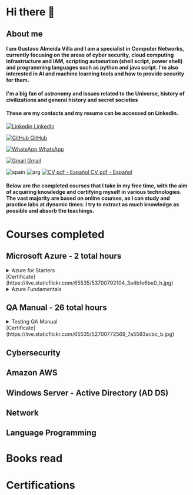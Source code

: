 # **Hi there** 👋

## About me 
#### I am Gustavo Almeida Villa and I am a specialist in Computer Networks, currently focusing on the areas of cyber security, cloud computing infrastructure and IAM, scripting automation (shell script, power shell) and programming languages such as python and java script. I'm also interested in AI and machine learning tools and how to provide security for them.
#### I'm a big fan of astronomy and issues related to the Universe, history of civilizations and general history and secret societies

#### These are my contacts and my resume can be accessed on LinkedIn.




[![Linkedin](https://i.stack.imgur.com/gVE0j.png) LinkedIn](https://www.linkedin.com/in/gustavo-almeida-villa-76117037)
&nbsp;

[![GitHub](https://i.stack.imgur.com/tskMh.png) GitHub](https://github.com/guvilla85/)

[![WhatsApp](https://i.imgur.com/dtJOIlk.png) WhatsApp](https://wa.me/5491133718732)

[![Gmail](https://i.imgur.com/M33v43D.png) Gmail](https://mailto:gu.a.villa@gmail.com)

![spain](https://live.staticflickr.com/65535/53701041115_b8d02da629_t.jpg) ![arg](https://live.staticflickr.com/65535/53700572746_a5edfd7b87_t.jpg) [![CV pdf - Español](https://live.staticflickr.com/65535/53699679857_e17ed85e1e_s.jpg) CV pdf - Español](https://drive.google.com/file/d/0BzizBJXws4khX0JHeUh2Y19zbDhRYmR2ZG54NmNDY3h1eXNZ/view?usp=sharing&resourcekey=0-Cii7YQyQ1jU-orW3PCBSVA)


#### Below are the completed courses that I take in my free time, with the aim of acquiring knowledge and certifying myself in various technologies. The vast majority are based on online courses, as I can study and practice labs at dynamic times. I try to extract as much knowledge as possible and absorb the teachings.


# **Courses completed**

## **Microsoft Azure - 2 total hours**

<details>
  <summary>Azure for Starters</summary>       
    Institute:Udemy;      
    Description / Course content: Overview about Microsoft Azure, Microsoft Azure Global Infrastructure, Subscription Azure, Resource Group, Billing Alert, VM creation;     
    Lenght: 2 hours;
    Language: Brazilian Portuguese; 
    Date: Sept, 12, 2021;
    Instructors: André Iacono
 </details>
[Certificate](https://live.staticflickr.com/65535/53700792104_3a4bfe6be0_h.jpg) <br>

  
<details>
  <summary>Azure Fundamentals</summary>               
   Institute: Educacion IT;                                  
   Description:    
   Lenght:   
   Date:
   Instructors: 
</details>

  
  
## **QA Manual - 26 total hours**

<details>
  <summary>Testing QA Manual</summary>       
   Institute: Coderhouse;                                  
   Description / Course content: 1. ¿Qué es el testing? / 2. ¿Qué significa ser un Tester? / 3. ¿Cuáles son los distintos tipos de testing? / 4. El testing en el desarrollo de software / 5. Testing en Agilidad / 6. Defectos en el testing / 7. ¿Cómo se prepara para hacer las pruebas? / 8. Ejecución de pruebas / 9. Pruebas de aplicaciones web / 10. Pruebas de aplicaciones mobile / 11. API Testing / 12. Pruebas No funcionales / 13. Proyección profesional;;    
   Lenght: 26 hours;    
   Date: Jan/31/2023; 
   Instructors: Constanza Llanos
</details>
[Certificate](https://live.staticflickr.com/65535/52700772569_7a5593acbc_b.jpg)

## Cybersecurity

## Amazon AWS 

## Windows Server - Active Directory (AD DS)

## Network

## Language Programming

# **Books read**

# **Certifications**





<!--
**guvilla85/guvilla85** is a ✨ _special_ ✨ repository because its `README.md` (this file) appears on your GitHub profile.

Here are some ideas to get you started:

- 🔭 I’m currently working on ...
- 🌱 I’m currently learning ...
- 👯 I’m looking to collaborate on ...
- 🤔 I’m looking for help with ...
- 💬 Ask me about ...
- 📫 How to reach me: ...
- 😄 Pronouns: ...
- ⚡ Fun fact: ...
-->
